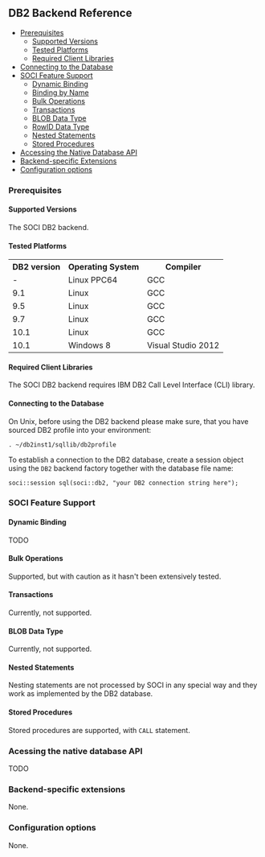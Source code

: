 ## DB2 Backend Reference

* [Prerequisites](#prerequisites)
    * [Supported Versions](#versions)
    * [Tested Platforms](#platforms)
    * [Required Client Libraries](#required)
* [Connecting to the Database](#connecting)
* [SOCI Feature Support](#features)
    * [Dynamic Binding](#dynamic)
    * [Binding by Name](#name)
    * [Bulk Operations](#bulk)
    * [Transactions](#transactions)
    * [BLOB Data Type](#blob)
    * [RowID Data Type](#rowid)
    * [Nested Statements](#nested)
    * [Stored Procedures](#stored)
* [Accessing the Native Database API](#native)
* [Backend-specific Extensions](#extensions)
* [Configuration options](#config)

### <a name="prerequisites"></a> Prerequisites
#### <a name="versions"></a> Supported Versions

The SOCI DB2 backend.

#### <a name="platforms"></a> Tested Platforms

<table>
<tbody>
<tr><th>DB2 version</th><th>Operating System</th><th>Compiler</th></tr>
<tr><td>-</td><td>Linux PPC64</td><td>GCC</td></tr>
<tr><td>9.1</td><td>Linux</td><td>GCC</td></tr>
<tr><td>9.5</td><td>Linux</td><td>GCC</td></tr>
<tr><td>9.7</td><td>Linux</td><td>GCC</td></tr>
<tr><td>10.1</td><td>Linux</td><td>GCC</td></tr>
<tr><td>10.1</td><td>Windows 8</td><td>Visual Studio 2012</td></tr>
</tbody>
</table>

#### <a name="required"></a> Required Client Libraries

The SOCI DB2 backend requires IBM DB2 Call Level Interface (CLI) library.

#### <a name="connecting"></a> Connecting to the Database

On Unix, before using the DB2 backend please make sure, that you have sourced DB2 profile into your environment:

    . ~/db2inst1/sqllib/db2profile

To establish a connection to the DB2 database, create a session object using the <code>DB2</code> backend factory together with the database file name:

    soci::session sql(soci::db2, "your DB2 connection string here");

### <a name="features"></a> SOCI Feature Support

#### <a name="dynamic"></a> Dynamic Binding

TODO

#### <a name="bulk"></a> Bulk Operations

Supported, but with caution as it hasn't been extensively tested.

#### <a name="transactions"></a> Transactions

Currently, not supported.

#### <a name="blob"></a> BLOB Data Type

Currently, not supported.

#### <a name="nested"></a> Nested Statements

Nesting statements are not processed by SOCI in any special way and they work as implemented by the DB2 database.

#### <a name="stored"></a> Stored Procedures

Stored procedures are supported, with <code>CALL</code> statement.

### <a name="native"></a> Acessing the native database API

TODO

### <a name="backend"></a> Backend-specific extensions

None.

### <a name="config"></a> Configuration options

None.